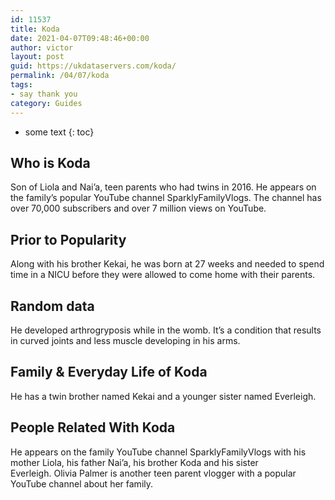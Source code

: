 ```yaml
---
id: 11537
title: Koda
date: 2021-04-07T09:48:46+00:00
author: victor
layout: post
guid: https://ukdataservers.com/koda/
permalink: /04/07/koda
tags:
- say thank you
category: Guides
---
```


* some text
{: toc}


## Who is Koda



Son of Liola and Nai&#8217;a, teen parents who had twins in 2016. He appears on the family&#8217;s popular YouTube channel SparklyFamilyVlogs. The channel has over 70,000 subscribers and over 7 million views on YouTube. 

                
                
                
## Prior to Popularity



Along with his brother Kekai, he was born at 27 weeks and needed to spend time in a NICU before they were allowed to come home with their parents. 

                
                
                
## Random data



He developed arthrogryposis while in the womb. It&#8217;s a condition that results in curved joints and less muscle developing in his arms. 

                
                
                
## Family & Everyday Life of Koda



He has a twin brother named Kekai and a younger sister named Everleigh. 

                
                
                
## People Related With Koda



He appears on the family YouTube channel SparklyFamilyVlogs with his mother Liola, his father Nai&#8217;a, his brother Koda and his sister Everleigh. Olivia Palmer is another teen parent vlogger with a popular YouTube channel about her family. 

                
              
            
          
          
          